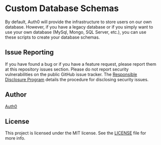 # Custom Database Schemas

By default, Auth0 will provide the infrastructure to store users on our own database. However, if you have a legacy database or if you simply want to use your own database (MySql, Mongo, SQL Server, etc.), you can use these scripts to create your database schemas.

## Issue Reporting

If you have found a bug or if you have a feature request, please report them at this repository issues section. Please do not report security vulnerabilities on the public GitHub issue tracker. The [Responsible Disclosure Program](https://auth0.com/whitehat) details the procedure for disclosing security issues.

## Author

[Auth0](auth0.com)

## License

This project is licensed under the MIT license. See the [LICENSE](LICENSE.txt) file for more info.

